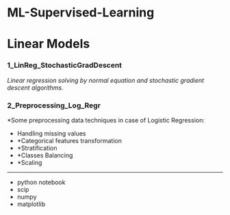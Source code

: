 # ML-Supervised-Learning
# Linear Models

### 1_LinReg_StochasticGradDescent

_Linear regression solving by normal equation and stochastic gradient descent algorithms._


### 2_Preprocessing_Log_Regr

*Some preprocessing data techniques in case of Logistic Regression:
- Handling missing values
- *Categorical features transformation
- *Stratification
- *Classes Balancing
- *Scaling


______________________________________________________________________________________________________________________________

- python notebook
- scip
- numpy
- matplotlib

